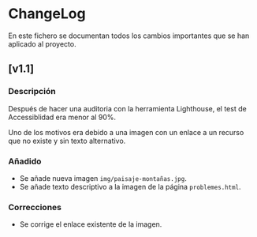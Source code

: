 # ChangeLog
En este fichero se documentan todos los cambios importantes que se han aplicado al proyecto.

## [v1.1]

### Descripción
Después de hacer una auditoria con la herramienta Lighthouse, el test de Accessiblidad era menor al 90%.

Uno de los motivos era debido a una imagen con un enlace a un recurso que no existe y sin texto alternativo.

### Añadido
- Se añade nueva imagen `img/paisaje-montañas.jpg`.
- Se añade texto descriptivo a la imagen de la página `problemes.html`.

### Correcciones
- Se corrige el enlace existente de la imagen.